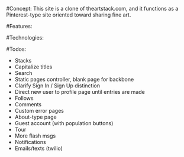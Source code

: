 #Concept:
This site is a clone of theartstack.com, and it functions as a Pinterest-type site oriented toward sharing fine art.


#Features:




#Technologies:




#Todos:

- Stacks
- Capitalize titles
- Search
- Static pages controller, blank page for backbone
- Clarify Sign In / Sign Up distinction
- Direct new user to profile page until entries are made
- Follows
- Comments
- Custom error pages
- About-type page
- Guest account (with population buttons)
- Tour
- More flash msgs
- Notifications
- Emails/texts (twilio)
